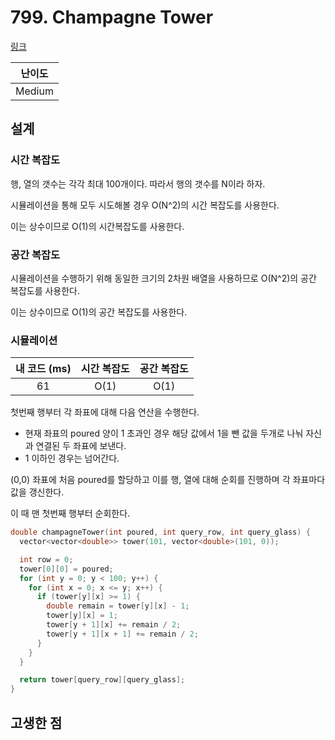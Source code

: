 # 799. Champagne Tower

[링크](https://leetcode.com/problems/champagne-tower/)

| 난이도 |
| :----: |
| Medium |

## 설계

### 시간 복잡도

행, 열의 갯수는 각각 최대 100개이다. 따라서 행의 갯수를 N이라 하자.

시뮬레이션을 통해 모두 시도해볼 경우 O(N^2)의 시간 복잡도를 사용한다.

이는 상수이므로 O(1)의 시간복잡도를 사용한다.

### 공간 복잡도

시뮬레이션을 수행하기 위해 동일한 크기의 2차원 배열을 사용하므로 O(N^2)의 공간 복잡도를 사용한다.

이는 상수이므로 O(1)의 공간 복잡도를 사용한다.

### 시뮬레이션

| 내 코드 (ms) | 시간 복잡도 | 공간 복잡도 |
| :----------: | :---------: | :---------: |
|      61      |    O(1)     |    O(1)     |

첫번째 행부터 각 좌표에 대해 다음 연산을 수행한다.

- 현재 좌표의 poured 양이 1 초과인 경우 해당 값에서 1을 뺀 값을 두개로 나눠 자신과 연결된 두 좌표에 보낸다.
- 1 이하인 경우는 넘어간다.

(0,0) 좌표에 처음 poured를 할당하고 이를 행, 열에 대해 순회를 진행하며 각 좌표마다 값을 갱신한다.

이 때 맨 첫번째 행부터 순회한다.

```cpp
double champagneTower(int poured, int query_row, int query_glass) {
  vector<vector<double>> tower(101, vector<double>(101, 0));

  int row = 0;
  tower[0][0] = poured;
  for (int y = 0; y < 100; y++) {
    for (int x = 0; x <= y; x++) {
      if (tower[y][x] >= 1) {
        double remain = tower[y][x] - 1;
        tower[y][x] = 1;
        tower[y + 1][x] += remain / 2;
        tower[y + 1][x + 1] += remain / 2;
      }
    }
  }

  return tower[query_row][query_glass];
}
```

## 고생한 점
